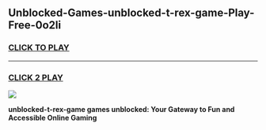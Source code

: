 
## Unblocked-Games-unblocked-t-rex-game-Play-Free-0o2li
<h3>
<a href="https://premium76.site?title=unblocked-t-rex-game&ref=22A">CLICK TO PLAY</a></h3>
<hr>

<h3>
<a href="https://premium76.site?title=unblocked-t-rex-game&ref=22A">CLICK 2 PLAY</a>
  
</h3>

<a href="https://premium76.site?title=unblocked-t-rex-game&ref=22A"><img src="https://clearcache.store/games.png"></a>


**unblocked-t-rex-game games unblocked: Your Gateway to Fun and Accessible Online Gaming**
